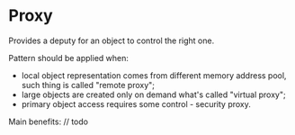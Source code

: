# Proxy

Provides a deputy for an object to control the right one.

Pattern should be applied when:
- local object representation comes from different memory address pool, such thing is called "remote proxy";
- large objects are created only on demand what's called "virtual proxy";
- primary object access requires some control - security proxy.

Main benefits:
// todo
